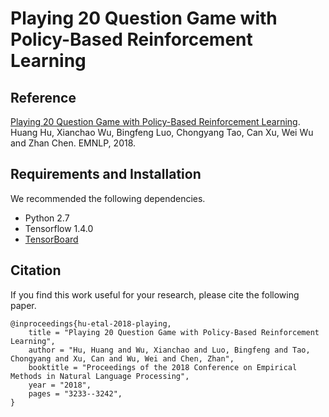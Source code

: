 # Playing 20 Question Game with Policy-Based Reinforcement Learning

## Reference
[Playing 20 Question Game with Policy-Based Reinforcement Learning](https://arxiv.org/pdf/1808.07645v3.pdf).
Huang Hu, Xianchao Wu, Bingfeng Luo, Chongyang Tao, Can Xu, Wei Wu and Zhan Chen. EMNLP, 2018. 

## Requirements and Installation
We recommended the following dependencies.

* Python 2.7
* Tensorflow 1.4.0
* [TensorBoard](https://github.com/TeamHG-Memex/tensorboard_logger)

## Citation

If you find this work useful for your research, please cite the following paper.

```
@inproceedings{hu-etal-2018-playing,
    title = "Playing 20 Question Game with Policy-Based Reinforcement Learning",
    author = "Hu, Huang and Wu, Xianchao and Luo, Bingfeng and Tao, Chongyang and Xu, Can and Wu, Wei and Chen, Zhan",
    booktitle = "Proceedings of the 2018 Conference on Empirical Methods in Natural Language Processing",
    year = "2018",
    pages = "3233--3242",
}
```
